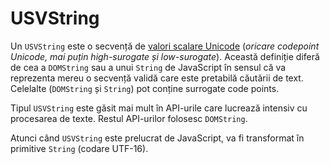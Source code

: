 # USVString

Un `USVString` este o secvență de [valori scalare Unicode](https://www.unicode.org/glossary/#unicode_scalar_value) (*oricare codepoint Unicode, mai puțin high-surogate și low-surogate*). Această definiție diferă de cea a `DOMString` sau a unui `String` de JavaScript în sensul că va reprezenta mereu o secvență validă care este pretabilă căutării de text. Celelalte (`DOMString` și `String`) pot conține surrogate code points.

Tipul `USVString` este găsit mai mult în API-urile care lucrează intensiv cu procesarea de texte. Restul API-urilor folosesc `DOMString`.

Atunci când `USVString` este prelucrat de JavaScript, va fi transformat în primitive `String` (codare UTF-16).
